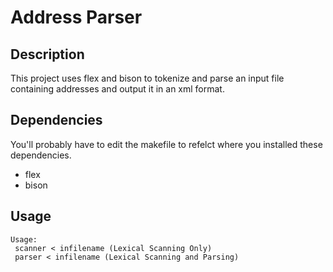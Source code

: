 # Address Parser

## Description
This project uses flex and bison to tokenize and parse an input file containing addresses and output it in an xml format.

## Dependencies
You'll probably have to edit the makefile to refelct where you installed these dependencies.
- flex
- bison

## Usage

```
Usage:
 scanner < infilename (Lexical Scanning Only)
 parser < infilename (Lexical Scanning and Parsing) 
 ```
